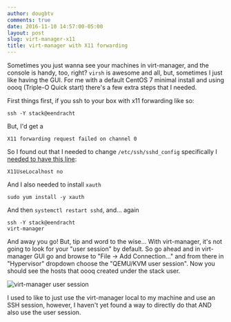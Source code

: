 ```yaml
---
author: dougbtv
comments: true
date: 2016-11-10 14:57:00-05:00
layout: post
slug: virt-manager-x11
title: virt-manager with X11 forwarding
---
```


Sometimes you just wanna see your machines in virt-manager, and the console is handy, too, right? `virsh` is awesome and all, but, sometimes I just like having the GUI. For me with a default CentOS 7 minimal install and using oooq (Triple-O Quick start) there's a few extra steps that I needed.

First things first, if you ssh to your box with x11 forwarding like so:

```
ssh -Y stack@eendracht
```

But, I'd get a 

```
X11 forwarding request failed on channel 0
```

So I found out that I needed to change `/etc/ssh/sshd_config` specifically I [needed to have this line](http://www.cyberciti.biz/faq/how-to-fix-x11-forwarding-request-failed-on-channel-0/):

```
X11UseLocalhost no
```

And I also needed to install `xauth`

```
sudo yum install -y xauth
```

And then `systemctl restart sshd`, and... again

```
ssh -Y stack@eendracht
virt-manager
```

And away you go! But, tip and word to the wise... With virt-manager, it's not going to look for your "user session" by default. So go ahead and in virt-manager GUI go and browse to "File -> Add Connection..." and from there in "Hypervisor" dropdown choose the "QEMU/KVM user session". Now you should see the hosts that oooq created under the stack user.

![virt-manager user session](http://i.imgur.com/OoaNPj4.png "Where to find the user session in virt-manager")

I used to like to just use the virt-manager local to my machine and use an SSH session, however, I haven't yet found a way to directly do that AND also use the user session.